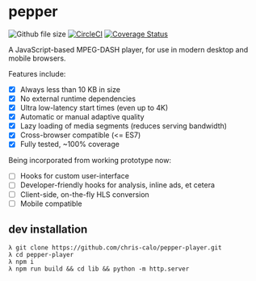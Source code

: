 # pepper

![Github file size](http://shields.git.vulcanca.com/github/size/chris-calo/pepper-player/lib/pepper.js.gz.svg)
[![CircleCI](https://circleci.com/gh/chris-calo/pepper-player.svg?style=shield&circle-token=0c5dc10e0b028da9d6e882f19944f7fd21ae318c)](https://circleci.com/gh/chris-calo/pepper-player)
[![Coverage Status](https://coveralls.io/repos/github/chris-calo/pepper-player/badge.svg?branch=master&t=dP79wl)](https://coveralls.io/github/chris-calo/pepper-player?branch=master)

A JavaScript-based MPEG-DASH player, for use in modern desktop and mobile
browsers.

Features include:

- [x] Always less than 10 KB in size
- [x] No external runtime dependencies
- [x] Ultra low-latency start times (even up to 4K)
- [x] Automatic or manual adaptive quality
- [x] Lazy loading of media segments (reduces serving bandwidth)
- [x] Cross-browser compatible (<= ES7)
- [x] Fully tested, ~100% coverage

Being incorporated from working prototype now:

- [ ] Hooks for custom user-interface
- [ ] Developer-friendly hooks for analysis, inline ads, et cetera
- [ ] Client-side, on-the-fly HLS conversion
- [ ] Mobile compatible

## dev installation
```
λ git clone https://github.com/chris-calo/pepper-player.git
λ cd pepper-player
λ npm i
λ npm run build && cd lib && python -m http.server
```
